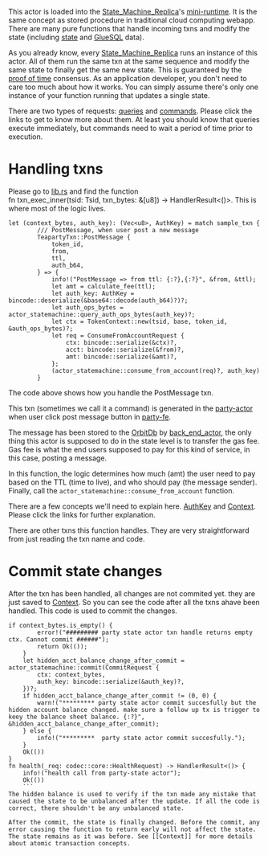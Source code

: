 This actor is loaded into the [State_Machine_Replica](State_Machine_Replica.md)'s [mini-runtime](mini-runtime.md). It is the same concept as stored procedure in traditional cloud computing webapp. There are many pure functions that handle incoming txns and modify the state (including [state](state.md) and [GlueSQL](GlueSQL.md) data).

As you already know, every [State_Machine_Replica](State_Machine_Replica.md) runs an instance of this actor. All of them run the same txn at the same sequence and modify the same state to finally get the same new state. This is guaranteed by the [ proof of time](consensus.md#proof-of-time) consensus. As an application developer, you don't need to care too much about how it works. You can simply assume there's only one instance of your function running that updates a single state. 

There are two types of requests: [queries](queries.md) and [commands](commands.md). Please click the links to get to know more about them. At least you should know that queries execute immediately, but commands need to wait a period of time prior to execution. 

# Handling txns

Please go to [lib.rs](https://github.com/tearust/tapp-sample-teaparty/blob/demo-code/party-state-actor/src/lib.rs) and find the function  
fn txn_exec_inner(tsid: Tsid, txn_bytes: &\[u8\]) -> HandlerResult\<()>. This is where most of the logic lives.

````
let (context_bytes, auth_key): (Vec<u8>, AuthKey) = match sample_txn {
		/// PostMessage, when user post a new message
		TeapartyTxn::PostMessage {
			token_id,
			from,
			ttl,
			auth_b64,
		} => {
			info!("PostMessage => from ttl: {:?},{:?}", &from, &ttl);
			let amt = calculate_fee(ttl);
			let auth_key: AuthKey = bincode::deserialize(&base64::decode(auth_b64)?)?;
			let auth_ops_bytes = actor_statemachine::query_auth_ops_bytes(auth_key)?;
			let ctx = TokenContext::new(tsid, base, token_id, &auth_ops_bytes)?;
			let req = ConsumeFromAccountRequest {
				ctx: bincode::serialize(&ctx)?,
				acct: bincode::serialize(&from)?,
				amt: bincode::serialize(&amt)?,
			};
			(actor_statemachine::consume_from_account(req)?, auth_key)
		}
````

The code above shows how you handle the PostMessage txn. 

This txn (sometimes we call it a command) is generated in the [party-actor](party-actor.md) when user click post message button in [party-fe](party-fe.md). 

The message has been stored to the [OrbitDb](OrbitDb.md) by  [back_end_actor](back_end_actor.md), the only thing this actor is supposed to do in the state level is to transfer the gas fee. Gas fee is what the end users supposed to pay for this kind of service, in this case, posting a message.

In this function, the logic determines how much (amt) the user need to pay based on the TTL (time to live), and who should pay (the message sender). Finally, call the `actor_statemachine::consume_from_account` function. 

There are a few concepts we'll need to explain here.
[AuthKey](AuthKey.md) and [Context](Context.md). Please click the links for further explanation.

There are other txns this function handles. They are very straightforward from just reading the txn name and code.

# Commit state changes

After the txn has been handled, all changes are not commited yet. they are just saved to [Context](Context.md). So you can see the code after all the txns ahave been handled. This code is used to commit the changes.

````
if context_bytes.is_empty() {
		error!("######### party state actor txn handle returns empty ctx. Cannot commit ######");
		return Ok(());
	}
	let hidden_acct_balance_change_after_commit = actor_statemachine::commit(CommitRequest {
		ctx: context_bytes,
		auth_key: bincode::serialize(&auth_key)?,
	})?;
	if hidden_acct_balance_change_after_commit != (0, 0) {
		warn!("********* party state actor commit succesfully but the hidden account balance changed. make sure a follow up tx is trigger to keey the balance sheet balance. {:?}", &hidden_acct_balance_change_after_commit);
	} else {
		info!("*********  party state actor commit succesfully.");
	}
	Ok(())
}
fn health(_req: codec::core::HealthRequest) -> HandlerResult<()> {
	info!("health call from party-state actor");
	Ok(())
	```
The hidden balance is used to verify if the txn made any mistake that caused the state to be unbalanced after the update. If all the code is correct, there shouldn't be any unbalanced state. 

After the commit, the state is finally changed. Before the commit, any error causing the function to return early will not affect the state. The state remains as it was before. See [[Context]] for more details about atomic transaction concepts.

````
